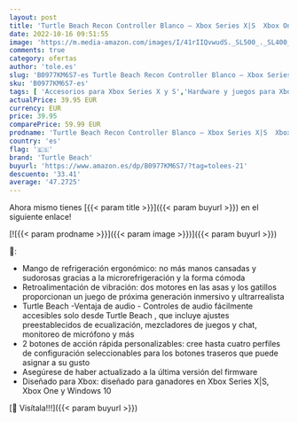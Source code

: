 ```yaml
---
layout: post
title: 'Turtle Beach Recon Controller Blanco – Xbox Series X|S  Xbox One y PC'
date: 2022-10-16 09:51:55
image: 'https://m.media-amazon.com/images/I/41rIIQvwudS._SL500_._SL400_.jpg'
comments: true
category: ofertas
author: 'tole.es'
slug: 'B0977KM6S7-es Turtle Beach Recon Controller Blanco – Xbox Series X|S...'
sku: 'B0977KM6S7-es'
tags: [ 'Accesorios para Xbox Series X y S','Hardware y juegos para Xbox One','Hardware y juegos para Xbox Series X y S','Mandos y controles para Xbox Series X y S','Videojuegos','turtle beach','xbox','🇪🇸', ]
actualPrice: 39.95 EUR
currency: EUR
price: 39.95
comparePrice: 59.99 EUR
prodname: 'Turtle Beach Recon Controller Blanco – Xbox Series X|S  Xbox One y PC'
country: 'es'
flag: '🇪🇸'
brand: 'Turtle Beach'
buyurl: 'https://www.amazon.es/dp/B0977KM6S7/?tag=tolees-21'
descuento: '33.41'
average: '47.2725'
---
```


Ahora mismo tienes [{{< param title >}}]({{< param buyurl >}}) en el siguiente enlace!

[![{{< param prodname >}}]({{< param image >}})]({{< param buyurl >}})

🔎:

- Mango de refrigeración ergonómico: no más manos cansadas y sudorosas gracias a la microrefrigeración y la forma cómoda
- Retroalimentación de vibración: dos motores en las asas y los gatillos proporcionan un juego de próxima generación inmersivo y ultrarrealista
- Turtle Beach -Ventaja de audio - Controles de audio fácilmente accesibles solo desde Turtle Beach , que incluye ajustes preestablecidos de ecualización, mezcladores de juegos y chat, monitoreo de micrófono y más
- 2 botones de acción rápida personalizables: cree hasta cuatro perfiles de configuración seleccionables para los botones traseros que puede asignar a su gusto
- Asegúrese de haber actualizado a la última versión del firmware
- Diseñado para Xbox: diseñado para ganadores en Xbox Series X|S, Xbox One y Windows 10

[🛒 Visítala!!!]({{< param buyurl >}})
